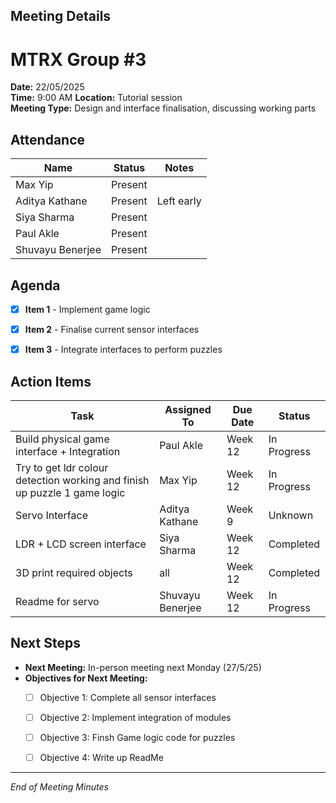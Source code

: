 ## Meeting Details 
# MTRX Group #3 
**Date:** 22/05/2025  
**Time:** 9:00 AM
**Location:** Tutorial session  
**Meeting Type:** Design and interface finalisation, discussing working parts   

## Attendance  
| Name          | Status   | Notes |
|---------------|----------|-------|
| Max Yip | Present  |  |
| Aditya Kathane    | Present | Left early |
| Siya Sharma    | Present  |  |
| Paul Akle     | Present  |  |
| Shuvayu Benerjee     | Present  |  |

## Agenda  
- [x] **Item 1** - Implement game logic
- [x] **Item 2** - Finalise current sensor interfaces
- [x] **Item 3** - Integrate interfaces to perform puzzles


## Action Items  
| Task | Assigned To | Due Date | Status |
|------|------------|---------|--------|
| Build physical game interface + Integration| Paul Akle | Week 12 | In Progress |
| Try to get ldr colour detection working and finish up puzzle 1 game logic | Max Yip | Week 12 | In Progress |
| Servo Interface | Aditya Kathane | Week 9 | Unknown |
| LDR + LCD screen interface | Siya Sharma | Week 12 | Completed |
| 3D print required objects | all | Week 12 | Completed  |
| Readme for servo | Shuvayu Benerjee | Week 12 | In Progress  |


## Next Steps  
- **Next Meeting:** In-person meeting next Monday (27/5/25)  
- **Objectives for Next Meeting:**  
  - [ ] Objective 1: Complete all sensor interfaces 
  - [ ] Objective 2: Implement integration of modules
  - [ ] Objective 3: Finsh Game logic code for puzzles
  - [ ] Objective 4: Write up ReadMe


---
*End of Meeting Minutes* 
